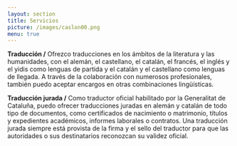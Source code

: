 ```yaml
---
layout: section
title: Servicios
picture: /images/caslon00.png
menu: true
---
```

<b>Traducción /</b> Ofrezco traducciones en los ámbitos de la literatura y las humanidades, con el alemán, el castellano, el catalán, el francés, el inglés y el yidis como lenguas de partida y el catalán y el castellano como lenguas de llegada. A través de la colaboración con numerosos profesionales, también puedo aceptar encargos en otras combinaciones lingüísticas.

<b>Traducción jurada /</b> Como traductor oficial habilitado por la Generalitat de Cataluña, puedo ofrecer traducciones juradas en alemán y catalán de todo tipo de documentos, como certificados de nacimiento o matrimonio, títulos y expedientes académicos, informes laborales o contratos. Una traducción jurada siempre está provista de la firma y el sello del traductor para que las autoridades o sus destinatarios reconozcan su validez oficial.
